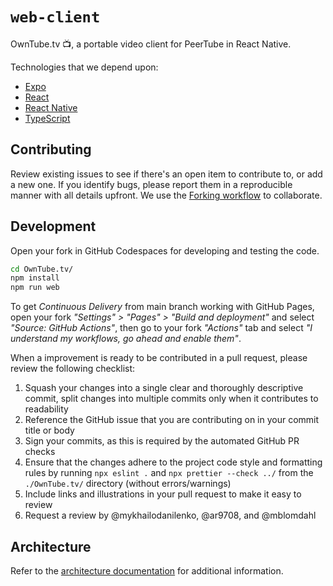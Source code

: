 # `web-client`

OwnTube.tv 📺, a portable video client for PeerTube in React Native.

Technologies that we depend upon:

- [Expo](https://docs.expo.dev/)
- [React](https://react.dev/learn)
- [React Native](https://reactnative.dev/docs/getting-started)
- [TypeScript](https://www.typescriptlang.org/docs/handbook/intro.html)

## Contributing

Review existing issues to see if there's an open item to contribute to, or add a new one. If you identify bugs, please report them in a reproducible manner with all details upfront. We use the [Forking workflow](https://www.atlassian.com/git/tutorials/comparing-workflows/forking-workflow) to collaborate.

## Development

Open your fork in GitHub Codespaces for developing and testing the code.

```bash
cd OwnTube.tv/
npm install
npm run web
```

To get _Continuous Delivery_ from main branch working with GitHub Pages, open your fork _"Settings" > "Pages" > "Build and deployment"_ and select _"Source: GitHub Actions"_, then go to your fork _"Actions"_ tab and select _"I understand my workflows, go ahead and enable them"_.

When a improvement is ready to be contributed in a pull request, please review the following checklist:

1. Squash your changes into a single clear and thoroughly descriptive commit, split changes into multiple commits only when it contributes to readability
2. Reference the GitHub issue that you are contributing on in your commit title or body
3. Sign your commits, as this is required by the automated GitHub PR checks
4. Ensure that the changes adhere to the project code style and formatting rules by running `npx eslint .` and `npx prettier --check ../` from the `./OwnTube.tv/` directory (without errors/warnings)
5. Include links and illustrations in your pull request to make it easy to review
6. Request a review by @mykhailodanilenko, @ar9708, and @mblomdahl

## Architecture

Refer to the [architecture documentation](docs/README.md) for additional information.
